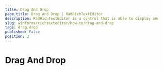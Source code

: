 ```yaml
---
title: Drag And Drop
page_title: Drag And Drop | RadRichTextEditor
description: RadRichTextEditor is a control that is able to display and edit rich-text content including formatted text arranged in pages, paragraphs, spans (runs), tables, etc.
slug: winforms/richtexteditor/how-to/drag-and-drop
tags: drag,drop
published: False
position: 3
---
```


# Drag And Drop